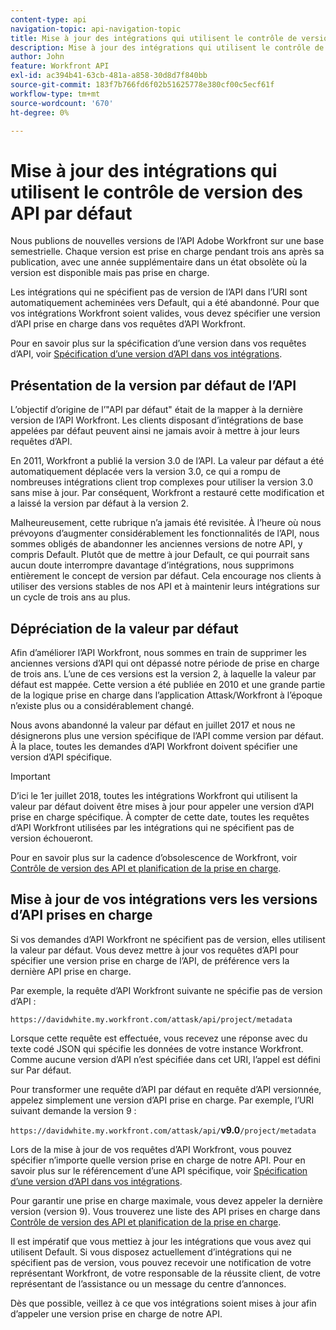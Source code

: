 ```yaml
---
content-type: api
navigation-topic: api-navigation-topic
title: Mise à jour des intégrations qui utilisent le contrôle de version des API par défaut
description: Mise à jour des intégrations qui utilisent le contrôle de version des API par défaut
author: John
feature: Workfront API
exl-id: ac394b41-63cb-481a-a858-30d8d7f840bb
source-git-commit: 183f7b766fd6f02b51625778e380cf00c5ecf61f
workflow-type: tm+mt
source-wordcount: '670'
ht-degree: 0%

---
```


# Mise à jour des intégrations qui utilisent le contrôle de version des API par défaut

Nous publions de nouvelles versions de l’API Adobe Workfront sur une base semestrielle. Chaque version est prise en charge pendant trois ans après sa publication, avec une année supplémentaire dans un état obsolète où la version est disponible mais pas prise en charge.

Les intégrations qui ne spécifient pas de version de l’API dans l’URI sont automatiquement acheminées vers Default, qui a été abandonné. Pour que vos intégrations Workfront soient valides, vous devez spécifier une version d’API prise en charge dans vos requêtes d’API Workfront.

Pour en savoir plus sur la spécification d’une version dans vos requêtes d’API, voir [Spécification d’une version d’API dans vos intégrations](../../wf-api/api/specify-api-version-integrations.md).

## Présentation de la version par défaut de l’API

L’objectif d’origine de l’&quot;API par défaut&quot; était de la mapper à la dernière version de l’API Workfront. Les clients disposant d’intégrations de base appelées par défaut peuvent ainsi ne jamais avoir à mettre à jour leurs requêtes d’API.

En 2011, Workfront a publié la version 3.0 de l’API. La valeur par défaut a été automatiquement déplacée vers la version 3.0, ce qui a rompu de nombreuses intégrations client trop complexes pour utiliser la version 3.0 sans mise à jour. Par conséquent, Workfront a restauré cette modification et a laissé la version par défaut à la version 2.

Malheureusement, cette rubrique n’a jamais été revisitée. À l’heure où nous prévoyons d’augmenter considérablement les fonctionnalités de l’API, nous sommes obligés de abandonner les anciennes versions de notre API, y compris Default. Plutôt que de mettre à jour Default, ce qui pourrait sans aucun doute interrompre davantage d’intégrations, nous supprimons entièrement le concept de version par défaut. Cela encourage nos clients à utiliser des versions stables de nos API et à maintenir leurs intégrations sur un cycle de trois ans au plus.

## Dépréciation de la valeur par défaut

Afin d’améliorer l’API Workfront, nous sommes en train de supprimer les anciennes versions d’API qui ont dépassé notre période de prise en charge de trois ans. L’une de ces versions est la version 2, à laquelle la valeur par défaut est mappée. Cette version a été publiée en 2010 et une grande partie de la logique prise en charge dans l’application Attask/Workfront à l’époque n’existe plus ou a considérablement changé.

Nous avons abandonné la valeur par défaut en juillet 2017 et nous ne désignerons plus une version spécifique de l’API comme version par défaut. À la place, toutes les demandes d’API Workfront doivent spécifier une version d’API spécifique.

>[!IMPORTANT]
>
> D’ici le 1er juillet 2018, toutes les intégrations Workfront qui utilisent la valeur par défaut doivent être mises à jour pour appeler une version d’API prise en charge spécifique. À compter de cette date, toutes les requêtes d’API Workfront utilisées par les intégrations qui ne spécifient pas de version échoueront.

Pour en savoir plus sur la cadence d’obsolescence de Workfront, voir [Contrôle de version des API et planification de la prise en charge](../../wf-api/api/api-version-support-schedule.md).

## Mise à jour de vos intégrations vers les versions d’API prises en charge

Si vos demandes d’API Workfront ne spécifient pas de version, elles utilisent la valeur par défaut. Vous devez mettre à jour vos requêtes d’API pour spécifier une version prise en charge de l’API, de préférence vers la dernière API prise en charge.

Par exemple, la requête d’API Workfront suivante ne spécifie pas de version d’API :

`https://davidwhite.my.workfront.com/attask/api/project/metadata`

Lorsque cette requête est effectuée, vous recevez une réponse avec du texte codé JSON qui spécifie les données de votre instance Workfront. Comme aucune version d’API n’est spécifiée dans cet URI, l’appel est défini sur Par défaut.

Pour transformer une requête d’API par défaut en requête d’API versionnée, appelez simplement une version d’API prise en charge. Par exemple, l’URI suivant demande la version 9 :

`https://davidwhite.my.workfront.com/attask/api/`**v9.0**`/project/metadata`

Lors de la mise à jour de vos requêtes d’API Workfront, vous pouvez spécifier n’importe quelle version prise en charge de notre API. Pour en savoir plus sur le référencement d’une API spécifique, voir [Spécification d’une version d’API dans vos intégrations](../../wf-api/api/specify-api-version-integrations.md).

Pour garantir une prise en charge maximale, vous devez appeler la dernière version (version 9). Vous trouverez une liste des API prises en charge dans [Contrôle de version des API et planification de la prise en charge](../../wf-api/api/api-version-support-schedule.md).

Il est impératif que vous mettiez à jour les intégrations que vous avez qui utilisent Default. Si vous disposez actuellement d’intégrations qui ne spécifient pas de version, vous pouvez recevoir une notification de votre représentant Workfront, de votre responsable de la réussite client, de votre représentant de l’assistance ou un message du centre d’annonces.

Dès que possible, veillez à ce que vos intégrations soient mises à jour afin d’appeler une version prise en charge de notre API.
